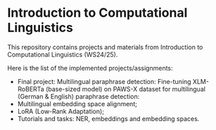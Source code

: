 # Introduction to Computational Linguistics

This repository contains projects and materials from Introduction to Computational Linguistics (WS24/25).

Here is the list of the implemented projects/assignments:

- Final project: Multilingual paraphrase detection: Fine-tuning XLM-RoBERTa (base-sized model) on PAWS-X dataset for multilingual (German & English) paraphrase detection:
- Multilingual embedding space alignment;
- LoRA (Low-Rank Adaptation);
- Tutorials and tasks: NER, embeddings and embedding spaces.

